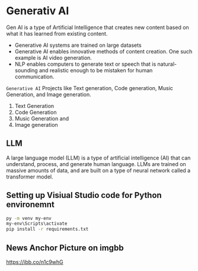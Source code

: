 # Generativ AI
Gen AI is a type of Artificial Intelligence that creates new content based on what it has learned from existing content.
- Generative AI systems are trained on large datasets
- Generative AI enables innovative methods of content creation. One such example is AI video generation. 
- NLP enables computers to generate text or speech that is natural-sounding and realistic enough to be mistaken for human communication.

`Generative AI` Projects like Text generation, Code generation, Music Generation, and Image generation.

1. Text Generation
2. Code Generation
3. Music Generation and 
4. Image generation

## LLM
A large language model (LLM) is a type of artificial intelligence (AI) that can understand, process, and generate human language. LLMs are trained on massive amounts of data, and are built on a type of neural network called a transformer model.

## Setting up Visiual Studio code for Python environemnt
```sh
py -m venv my-env 
my-env\Scripts\activate
pip install -r requirements.txt
```
## News Anchor Picture on imgbb
https://ibb.co/n1c9whG